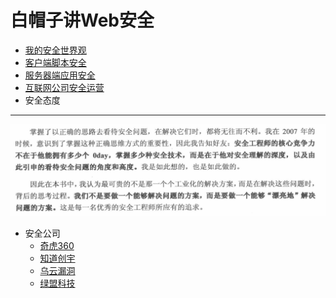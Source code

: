 # 白帽子讲Web安全
+ [我的安全世界观](我的安全世界观.md)
+ [客户端脚本安全](客户端脚本安全.md)
+ [服务器端应用安全](服务器端应用安全.md)
+ [互联网公司安全运营](互联网公司安全运营.md)
+ 安全态度
---
![安全态度](pictures/安全态度.png)
+ 安全公司
	+ [奇虎360](https://www.360.cn/)
	+ [知道创宇](https://www.knownsec.com/)
	+ [乌云漏洞](http://www.wooyun.org/)
	+ [绿盟科技](http://www.nsfocus.com.cn)